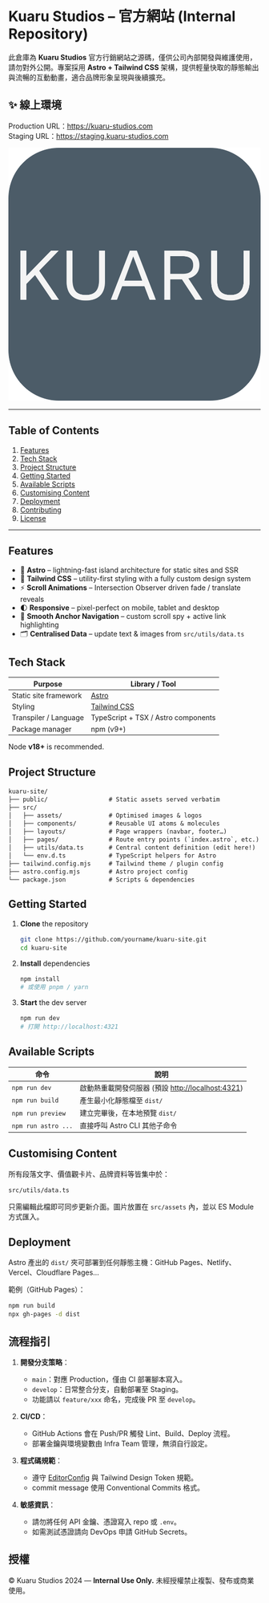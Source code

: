 # Kuaru Studios – 官方網站 (Internal Repository)

此倉庫為 **Kuaru Studios** 官方行銷網站之源碼，僅供公司內部開發與維護使用，請勿對外公開。專案採用 **Astro + Tailwind CSS** 架構，提供輕量快取的靜態輸出與流暢的互動動畫，適合品牌形象呈現與後續擴充。

## ✨ 線上環境

Production URL：<https://kuaru-studios.com>  
Staging URL：<https://staging.kuaru-studios.com>

![Screenshot of home page](public/favicon.svg)

---

## Table of Contents

1. [Features](#features)
2. [Tech Stack](#tech-stack)
3. [Project Structure](#project-structure)
4. [Getting Started](#getting-started)
5. [Available Scripts](#available-scripts)
6. [Customising Content](#customising-content)
7. [Deployment](#deployment)
8. [Contributing](#contributing)
9. [License](#license)

---

## Features

- 💫 **Astro** – lightning-fast island architecture for static sites and SSR
- 🎨 **Tailwind CSS** – utility-first styling with a fully custom design system
- ⚡️ **Scroll Animations** – Intersection Observer driven fade / translate reveals
- 🌓 **Responsive** – pixel-perfect on mobile, tablet and desktop
- 🔗 **Smooth Anchor Navigation** – custom scroll spy + active link highlighting
- 🗂 **Centralised Data** – update text & images from `src/utils/data.ts`

## Tech Stack

| Purpose                | Library / Tool |
| ---------------------- | -------------- |
| Static site framework  | [Astro](https://astro.build) |
| Styling                | [Tailwind CSS](https://tailwindcss.com) |
| Transpiler / Language  | TypeScript + TSX / Astro components |
| Package manager        | npm (v9+) |

Node **v18+** is recommended.

## Project Structure

```
kuaru-site/
├── public/                 # Static assets served verbatim
├── src/
│   ├── assets/             # Optimised images & logos
│   ├── components/         # Reusable UI atoms & molecules
│   ├── layouts/            # Page wrappers (navbar, footer…)
│   ├── pages/              # Route entry points (`index.astro`, etc.)
│   ├── utils/data.ts       # Central content definition (edit here!)
│   └── env.d.ts            # TypeScript helpers for Astro
├── tailwind.config.mjs     # Tailwind theme / plugin config
├── astro.config.mjs        # Astro project config
└── package.json            # Scripts & dependencies
```

## Getting Started

1. **Clone** the repository

   ```bash
   git clone https://github.com/yourname/kuaru-site.git
   cd kuaru-site
   ```

2. **Install** dependencies

   ```bash
   npm install
   # 或使用 pnpm / yarn
   ```

3. **Start** the dev server

   ```bash
   npm run dev
   # 打開 http://localhost:4321
   ```

## Available Scripts

| 命令            | 說明 |
| --------------- | ----------------------------------------------------------- |
| `npm run dev`   | 啟動熱重載開發伺服器 (預設 <http://localhost:4321>) |
| `npm run build` | 產生最小化靜態檔至 `dist/` |
| `npm run preview` | 建立完畢後，在本地預覽 `dist/` |
| `npm run astro ...` | 直接呼叫 Astro CLI 其他子命令 |

## Customising Content

所有段落文字、價值觀卡片、品牌資料等皆集中於：

```bash
src/utils/data.ts
```

只需編輯此檔即可同步更新介面。圖片放置在 `src/assets` 內，並以 ES Module 方式匯入。

## Deployment

Astro 產出的 `dist/` 夾可部署到任何靜態主機：GitHub Pages、Netlify、Vercel、Cloudflare Pages…

範例（GitHub Pages）：

```bash
npm run build
npx gh-pages -d dist
```

## 流程指引

1. **開發分支策略**：
   - `main`：對應 Production，僅由 CI 部署腳本寫入。
   - `develop`：日常整合分支，自動部署至 Staging。
   - 功能請以 `feature/xxx` 命名，完成後 PR 至 `develop`。

2. **CI/CD**：
   - GitHub Actions 會在 Push/PR 觸發 Lint、Build、Deploy 流程。
   - 部署金鑰與環境變數由 Infra Team 管理，無須自行設定。

3. **程式碼規範**：
   - 遵守 [EditorConfig](.editorconfig) 與 Tailwind Design Token 規範。
   - commit message 使用 Conventional Commits 格式。

4. **敏感資訊**：
   - 請勿將任何 API 金鑰、憑證寫入 repo 或 `.env`。
   - 如需測試憑證請向 DevOps 申請 GitHub Secrets。

## 授權

© Kuaru Studios 2024 — **Internal Use Only.** 未經授權禁止複製、發布或商業使用。
